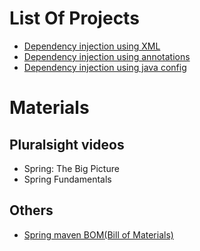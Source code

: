 # List Of Projects
* [Dependency injection using XML](dependency-injection-xml)
* [Dependency injection using annotations](dependency-injection-annotations)
* [Dependency injection using java config](dependency-injection-java-config)

# Materials
## Pluralsight videos
* Spring: The Big Picture
* Spring Fundamentals

## Others
* [Spring maven BOM(Bill of Materials)](https://www.baeldung.com/spring-maven-bom)